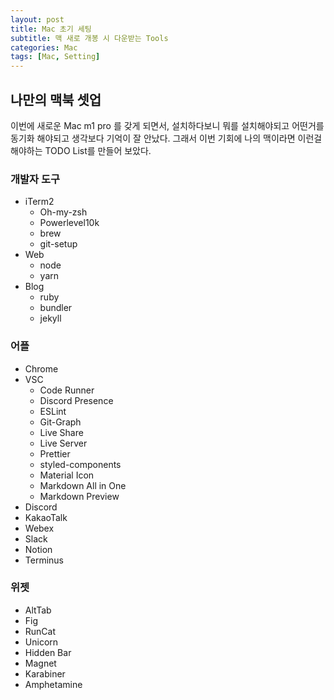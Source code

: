 ```yaml
---
layout: post
title: Mac 초기 세팅
subtitle: 맥 새로 개봉 시 다운받는 Tools
categories: Mac
tags: [Mac, Setting]
---
```


## 나만의 맥북 셋업

이번에 새로운 Mac m1 pro 를 갖게 되면서, 설치하다보니 뭐를 설치해야되고 어떤거를 동기화 해야되고 생각보다 기억이 잘 안났다. 그래서 이번 기회에 나의 맥이라면 이런걸 해야하는 TODO List를 만들어 보았다.

### 개발자 도구
- iTerm2
    - Oh-my-zsh
    - Powerlevel10k
    - brew
    - git-setup
- Web
    - node
    - yarn
- Blog
    - ruby
    - bundler
    - jekyll


### 어플
  - Chrome
  - VSC
      - Code Runner
      - Discord Presence
      - ESLint
      - Git-Graph
      - Live Share
      - Live Server
      - Prettier
      - styled-components
      - Material Icon
      - Markdown All in One
      - Markdown Preview
  - Discord
  - KakaoTalk
  - Webex
  - Slack
  - Notion
  - Terminus

### 위젯
  - AltTab
  - Fig
  - RunCat
  - Unicorn
  - Hidden Bar
  - Magnet
  - Karabiner
  - Amphetamine
